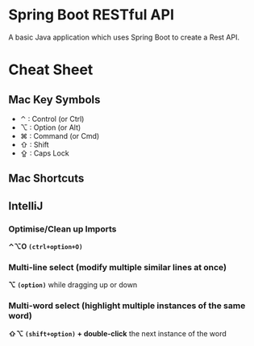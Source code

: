 # Spring Boot RESTful API
A basic Java application which uses Spring Boot to create a Rest API.

# Cheat Sheet

## Mac Key Symbols

- ⌃ : Control (or Ctrl)
- ⌥ : Option (or Alt)
- ⌘ : Command (or Cmd) 
- ⇧ : Shift
- ⇪ : Caps Lock

## Mac Shortcuts

## IntelliJ

### Optimise/Clean up Imports
**⌃⌥O `(ctrl+option+O)`**

### Multi-line select (modify multiple similar lines at once)
**⌥ `(option)`** while dragging up or down

### Multi-word select (highlight multiple instances of the same word)
**⇧⌥ `(shift+option)` + double-click** the next instance of the word

